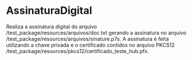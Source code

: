 # AssinaturaDigital
Realiza a assinatura digital do arquivo /test_package/resources/arquivos/doc.txt gerando a assinatura no arquivo /test_package/resources/arquivos/sinature.p7s.
A assinatura é feita utilizando a chave privada e o certificado contidos no arquivo PKCS12 /test_package/resources/pkcs12/certificado_teste_hub.pfx.